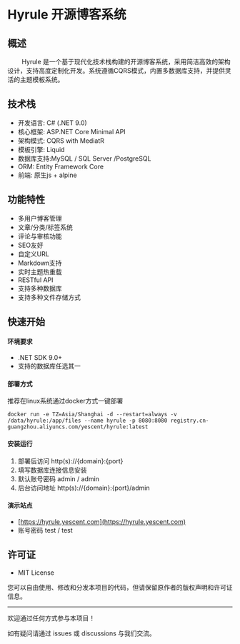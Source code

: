 # Hyrule 开源博客系统

## 概述

&#8195;&#8195; Hyrule 是一个基于现代化技术栈构建的开源博客系统，采用简洁高效的架构设计，支持高度定制化开发。系统遵循CQRS模式，内置多数据库支持，并提供灵活的主题模板系统。

## 技术栈

- 开发语言: C# (.NET 9.0)
- 核心框架: ASP.NET Core Minimal API
- 架构模式: CQRS with MediatR
- 模板引擎: Liquid
- 数据库支持:MySQL / SQL Server /PostgreSQL
- ORM: Entity Framework Core
- 前端: 原生js + alpine

## 功能特性

- 多用户博客管理
- 文章/分类/标签系统
- 评论与审核功能
- SEO友好
- 自定义URL
- Markdown支持
- 实时主题热重载
- RESTful API
- 支持多种数据库
- 支持多种文件存储方式

## 快速开始

#### 环境要求
- .NET SDK 9.0+
- 支持的数据库任选其一

#### 部署方式

推荐在linux系统通过docker方式一键部署

~~~
docker run -e TZ=Asia/Shanghai -d --restart=always -v /data/hyrule:/app/files --name hyrule -p 8080:8080 registry.cn-guangzhou.aliyuncs.com/yescent/hyrule:latest

~~~

#### 安装运行

1. 部署后访问 http(s)://{domain}:{port}
2. 填写数据库连接信息安装
3. 默认账号密码 admin / admin
4. 后台访问地址 http(s)://{domain}:{port}/admin




#### 演示站点

- [https://hyrule.yescent.com](https://hyrule.yescent.com)
- 账号密码 test  /  test


## 许可证

- MIT License

 您可以自由使用、修改和分发本项目的代码，但请保留原作者的版权声明和许可证信息。

 ---

欢迎通过任何方式参与本项目！

如有疑问请通过 issues 或 discussions 与我们交流。